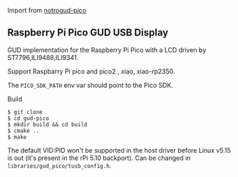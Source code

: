 Import from [notrogud-pico](https://github.com/notro/gud-pico.git)  

Raspberry Pi Pico GUD USB Display
---------------------------------

GUD implementation for the Raspberry Pi Pico with a LCD driven by ST7796,ILI9488,ILI9341.

Support Raspbarry Pi pico and pico2 , xiao, xiao-rp2350.

The ```PICO_SDK_PATH``` env var should point to the Pico SDK.

Build
```
$ git clone 
$ cd gud-pico
$ mkdir build && cd build
$ cmake ..
$ make

```

The default VID:PID won't be supported in the host driver before Linux v5.15 is out (it's present in the rPi 5.10 backport). Can be changed in `libraries/gud_pico/tusb_config.h`.

